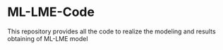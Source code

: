 # ML-LME-Code
This repository provides all the code to realize the modeling and results obtaining of ML-LME model
